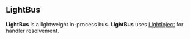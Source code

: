 **LightBus**
--
**LightBus** is a lightweight in-process bus. **LightBus** uses [LightInject](http://www.lightinject.net) for handler resolvement.
